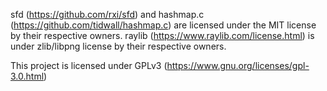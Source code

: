 sfd (https://github.com/rxi/sfd) and hashmap.c (https://github.com/tidwall/hashmap.c) are licensed under the MIT license by their respective owners.
raylib (https://www.raylib.com/license.html) is under zlib/libpng license by their respective owners.

This project is licensed under GPLv3 (https://www.gnu.org/licenses/gpl-3.0.html)